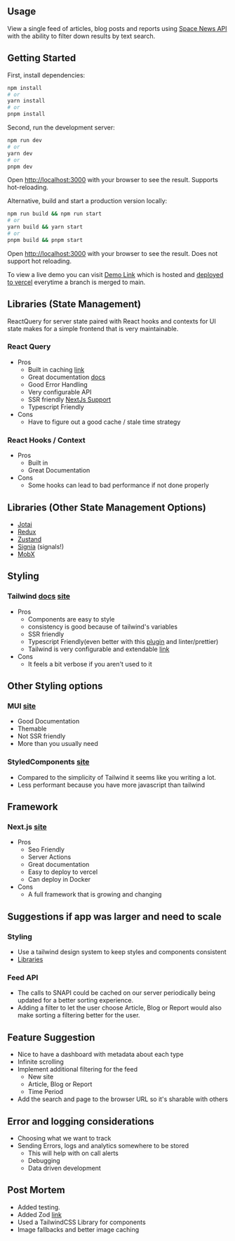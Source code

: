 ## Usage

View a single feed of articles, blog posts and reports using [Space News API](https://api.spaceflightnewsapi.net/v4/docs/) with the ability to filter down results by text search.

## Getting Started

First, install dependencies:

```bash
npm install
# or
yarn install
# or
pnpm install
```

Second, run the development server:

```bash
npm run dev
# or
yarn dev
# or
pnpm dev
```

Open [http://localhost:3000](http://localhost:3000) with your browser to see the result. Supports hot-reloading.

Alternative, build and start a production version locally:

```bash
npm run build && npm run start
# or
yarn build && yarn start
# or
pnpm build && pnpm start
```

Open [http://localhost:3000](http://localhost:3000) with your browser to see the result. Does not support hot reloading.

To view a live demo you can visit [Demo Link](https://space-news-challenge.vercel.app/) which is hosted and [deployed to vercel](https://nextjs.org/docs/deployment) everytime a branch is merged to main.

## Libraries (State Management)

ReactQuery for server state paired with React hooks and contexts for UI state makes for a simple frontend that is very maintainable.

### React Query

- Pros
  - Built in caching [link](https://tanstack.com/query/v4/docs/react/guides/caching)
  - Great documentation [docs](https://tanstack.com/query/v4/docs/react/overview)
  - Good Error Handling
  - Very configurable API
  - SSR friendly [NextJs Support](https://tanstack.com/query/v4/docs/react/guides/ssr#using-nextjs)
  - Typescript Friendly
- Cons
  - Have to figure out a good cache / stale time strategy

### React Hooks / Context

- Pros
  - Built in
  - Great Documentation
- Cons
  - Some hooks can lead to bad performance if not done properly

## Libraries (Other State Management Options)

- [Jotai](https://jotai.org/)
- [Redux](https://redux.js.org/)
- [Zustand](https://docs.pmnd.rs/zustand)
- [Signia](https://signia.tldraw.dev/) (signals!)
- [MobX](https://mobx.js.org/README.html)

## Styling

### Tailwind [docs](https://tailwindcss.com/docs/installation) [site](https://tailwindcss.com/)

- Pros
  - Components are easy to style
  - consistency is good because of tailwind's variables
  - SSR friendly
  - Typescript Friendly(even better with this [plugin](https://marketplace.visualstudio.com/items?itemName=bradlc.vscode-tailwindcss) and linter/prettier)
  - Tailwind is very configurable and extendable [link](https://tailwindcss.com/docs/configuration)
- Cons
  - It feels a bit verbose if you aren't used to it

## Other Styling options

### MUI [site](https://mui.com/)

- Good Documentation
- Themable
- Not SSR friendly
- More than you usually need

### StyledComponents [site](https://styled-components.com/)

- Compared to the simplicity of Tailwind it seems like you writing a lot.
- Less performant because you have more javascript than tailwind

## Framework

### Next.js [site](https://nextjs.org/)

- Pros
  - Seo Friendly
  - Server Actions
  - Great documentation
  - Easy to deploy to vercel
  - Can deploy in Docker
- Cons
  - A full framework that is growing and changing

## Suggestions if app was larger and need to scale

### Styling

- Use a tailwind design system to keep styles and components consistent
- [Libraries](https://blog.logrocket.com/10-best-tailwind-css-component-libraries/)

### Feed API

- The calls to SNAPI could be cached on our server periodically being updated for a better sorting experience.
- Adding a filter to let the user choose Article, Blog or Report would also make sorting a filtering better for the user.

## Feature Suggestion

- Nice to have a dashboard with metadata about each type
- Infinite scrolling
- Implement additional filtering for the feed
  - New site
  - Article, Blog or Report
  - Time Period
- Add the search and page to the browser URL so it's sharable with others

## Error and logging considerations

- Choosing what we want to track
- Sending Errors, logs and analytics somewhere to be stored
  - This will help with on call alerts
  - Debugging
  - Data driven development

## Post Mortem

- Added testing.
- Added Zod [link](https://zod.dev/?id=introduction)
- Used a TailwindCSS Library for components
- Image fallbacks and better image caching
